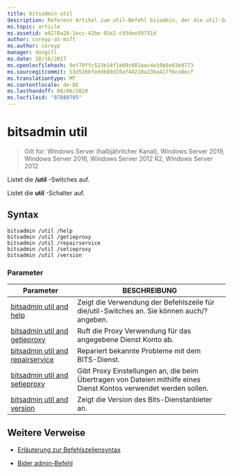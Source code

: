 ```yaml
---
title: bitsadmin util
description: Referenz Artikel zum util-Befehl bizadmin, der die util-Switches auflistet.
ms.topic: article
ms.assetid: e8278a28-1ecc-42be-92e2-c93dee59751d
author: coreyp-at-msft
ms.author: coreyp
manager: dongill
ms.date: 10/16/2017
ms.openlocfilehash: 9ef79ffc523e34f1e09c083aac4e10b8e03e9773
ms.sourcegitcommit: 53d526bfeddb89d28af44210a23ba417f6ce0ecf
ms.translationtype: MT
ms.contentlocale: de-DE
ms.lasthandoff: 08/06/2020
ms.locfileid: "87880785"
---
```

# <a name="bitsadmin-util"></a>bitsadmin util

> Gilt für: Windows Server (halbjährlicher Kanal), Windows Server 2019, Windows Server 2016, Windows Server 2012 R2, Windows Server 2012

Listet die **/util** -Switches auf.

Listet die **util** -Schalter auf.

## <a name="syntax"></a>Syntax

```
bitsadmin /util /help
bitsadmin /util /getieproxy
bitsadmin /util /repairservice
bitsadmin /util /setieproxy
bitsadmin /util /version
```

### <a name="parameters"></a>Parameter

| Parameter | BESCHREIBUNG |
| --------- | ----------- |
| [bitsadmin util and help](bitsadmin-util-and-help.md) | Zeigt die Verwendung der Befehlszeile für die/util-Switches an. Sie können auch/? angeben. |
| [bitsadmin util and getieproxy](bitsadmin-util-and-getieproxy.md) | Ruft die Proxy Verwendung für das angegebene Dienst Konto ab. |
| [bitsadmin util and repairservice](bitsadmin-util-and-repairservice.md) | Repariert bekannte Probleme mit dem BITS-Dienst. |
| [bitsadmin util and setieproxy](bitsadmin-util-and-setieproxy.md) | Gibt Proxy Einstellungen an, die beim Übertragen von Dateien mithilfe eines Dienst Kontos verwendet werden sollen. |
| [bitsadmin util and version](bitsadmin-util-and-version.md) | Zeigt die Version des Bits-Dienstanbieter an. |

## <a name="additional-references"></a>Weitere Verweise

- [Erläuterung zur Befehlszeilensyntax](command-line-syntax-key.md)

- [Bider admin-Befehl](bitsadmin.md)
